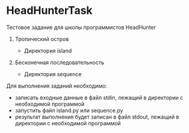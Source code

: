 # HeadHunterTask

Тестовое задание для школы программистов HeadHunter

1. Тропический остров
    - Директория island

2. Бесконечная последовательность
    - Директория sequence

 Для выполнения заданий необходимо:
   - записать входные данные в файл stdin, лежащий в директории с необходимой программой
   - запустить файл island.py или sequence.py
   - результат выполнения будет записан в файл stdout, лежащий в директории с необходимой программой
